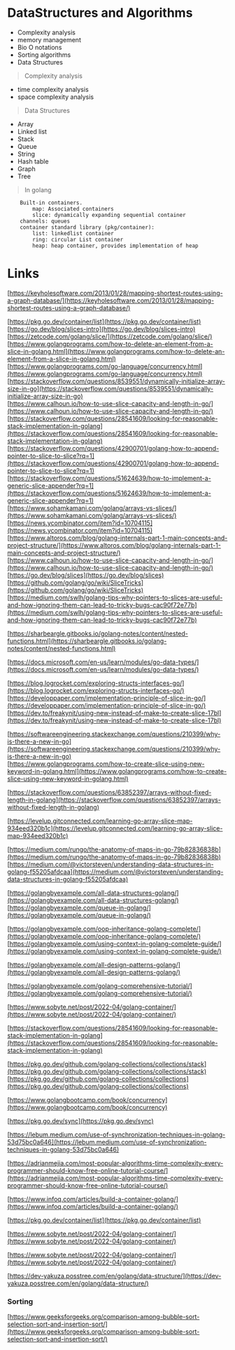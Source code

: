 
# DataStructures and Algorithms

- Complexity analysis
- memory management
- Bio O notations
- Sorting algorithms
- Data Structures

> Complexity analysis

- time complexity analysis
- space complexity analysis

> Data Structures

- Array
- Linked list
- Stack 
- Queue
- String
- Hash table
- Graph 
- Tree


> In golang  

```
    Built-in containers.
        map: Associated containers
        slice: dynamically expanding sequential container
    channels: queues
    container standard library (pkg/container):
        list: linkedlist container
        ring: circular List container
        heap: heap container, provides implementation of heap

```


# Links  

[https://keyholesoftware.com/2013/01/28/mapping-shortest-routes-using-a-graph-database/](https://keyholesoftware.com/2013/01/28/mapping-shortest-routes-using-a-graph-database/)  

[https://pkg.go.dev/container/list](https://pkg.go.dev/container/list)  
[https://go.dev/blog/slices-intro](https://go.dev/blog/slices-intro)  
[https://zetcode.com/golang/slice/](https://zetcode.com/golang/slice/)  
[https://www.golangprograms.com/how-to-delete-an-element-from-a-slice-in-golang.html](https://www.golangprograms.com/how-to-delete-an-element-from-a-slice-in-golang.html)  
[https://www.golangprograms.com/go-language/concurrency.html](https://www.golangprograms.com/go-language/concurrency.html)  
[https://stackoverflow.com/questions/8539551/dynamically-initialize-array-size-in-go](https://stackoverflow.com/questions/8539551/dynamically-initialize-array-size-in-go)  
[https://www.calhoun.io/how-to-use-slice-capacity-and-length-in-go/](https://www.calhoun.io/how-to-use-slice-capacity-and-length-in-go/)  
[https://stackoverflow.com/questions/28541609/looking-for-reasonable-stack-implementation-in-golang](https://stackoverflow.com/questions/28541609/looking-for-reasonable-stack-implementation-in-golang)  
[https://stackoverflow.com/questions/42900701/golang-how-to-append-pointer-to-slice-to-slice?rq=1](https://stackoverflow.com/questions/42900701/golang-how-to-append-pointer-to-slice-to-slice?rq=1)  
[https://stackoverflow.com/questions/51624639/how-to-implement-a-generic-slice-appender?rq=1](https://stackoverflow.com/questions/51624639/how-to-implement-a-generic-slice-appender?rq=1)  
[https://www.sohamkamani.com/golang/arrays-vs-slices/](https://www.sohamkamani.com/golang/arrays-vs-slices/)  
[https://news.ycombinator.com/item?id=10704115](https://news.ycombinator.com/item?id=10704115)  
[https://www.altoros.com/blog/golang-internals-part-1-main-concepts-and-project-structure/](https://www.altoros.com/blog/golang-internals-part-1-main-concepts-and-project-structure/)  
[https://www.calhoun.io/how-to-use-slice-capacity-and-length-in-go/](https://www.calhoun.io/how-to-use-slice-capacity-and-length-in-go/)  
[https://go.dev/blog/slices](https://go.dev/blog/slices)  
[https://github.com/golang/go/wiki/SliceTricks](https://github.com/golang/go/wiki/SliceTricks)  
[https://medium.com/swlh/golang-tips-why-pointers-to-slices-are-useful-and-how-ignoring-them-can-lead-to-tricky-bugs-cac90f72e77b](https://medium.com/swlh/golang-tips-why-pointers-to-slices-are-useful-and-how-ignoring-them-can-lead-to-tricky-bugs-cac90f72e77b)  

[https://sharbeargle.gitbooks.io/golang-notes/content/nested-functions.html](https://sharbeargle.gitbooks.io/golang-notes/content/nested-functions.html)  

[https://docs.microsoft.com/en-us/learn/modules/go-data-types/](https://docs.microsoft.com/en-us/learn/modules/go-data-types/)  

[https://blog.logrocket.com/exploring-structs-interfaces-go/](https://blog.logrocket.com/exploring-structs-interfaces-go/)  
[https://developpaper.com/implementation-principle-of-slice-in-go/](https://developpaper.com/implementation-principle-of-slice-in-go/)  
[https://dev.to/freakynit/using-new-instead-of-make-to-create-slice-17bl](https://dev.to/freakynit/using-new-instead-of-make-to-create-slice-17bl)  

[https://softwareengineering.stackexchange.com/questions/210399/why-is-there-a-new-in-go](https://softwareengineering.stackexchange.com/questions/210399/why-is-there-a-new-in-go)  
[https://www.golangprograms.com/how-to-create-slice-using-new-keyword-in-golang.html](https://www.golangprograms.com/how-to-create-slice-using-new-keyword-in-golang.html)  

[https://stackoverflow.com/questions/63852397/arrays-without-fixed-length-in-golang](https://stackoverflow.com/questions/63852397/arrays-without-fixed-length-in-golang)  

[https://levelup.gitconnected.com/learning-go-array-slice-map-934eed320b1c](https://levelup.gitconnected.com/learning-go-array-slice-map-934eed320b1c)  

[https://medium.com/rungo/the-anatomy-of-maps-in-go-79b82836838b](https://medium.com/rungo/the-anatomy-of-maps-in-go-79b82836838b)  
[https://medium.com/@victorsteven/understanding-data-structures-in-golang-f55205afdcaa](https://medium.com/@victorsteven/understanding-data-structures-in-golang-f55205afdcaa)  

[https://golangbyexample.com/all-data-structures-golang/](https://golangbyexample.com/all-data-structures-golang/)  
[https://golangbyexample.com/queue-in-golang/](https://golangbyexample.com/queue-in-golang/)  

[https://golangbyexample.com/oop-inheritance-golang-complete/](https://golangbyexample.com/oop-inheritance-golang-complete/)  
[https://golangbyexample.com/using-context-in-golang-complete-guide/](https://golangbyexample.com/using-context-in-golang-complete-guide/)  

[https://golangbyexample.com/all-design-patterns-golang/](https://golangbyexample.com/all-design-patterns-golang/)  




[https://golangbyexample.com/golang-comprehensive-tutorial/](https://golangbyexample.com/golang-comprehensive-tutorial/)  





[https://www.sobyte.net/post/2022-04/golang-container/](https://www.sobyte.net/post/2022-04/golang-container/) 

[https://stackoverflow.com/questions/28541609/looking-for-reasonable-stack-implementation-in-golang](https://stackoverflow.com/questions/28541609/looking-for-reasonable-stack-implementation-in-golang)  

[https://pkg.go.dev/github.com/golang-collections/collections/stack](https://pkg.go.dev/github.com/golang-collections/collections/stack)  
[https://pkg.go.dev/github.com/golang-collections/collections](https://pkg.go.dev/github.com/golang-collections/collections)  




[https://www.golangbootcamp.com/book/concurrency](https://www.golangbootcamp.com/book/concurrency)  




[https://pkg.go.dev/sync](https://pkg.go.dev/sync)  

[https://lebum.medium.com/use-of-synchronization-techniques-in-golang-53d75bc0a646](https://lebum.medium.com/use-of-synchronization-techniques-in-golang-53d75bc0a646)  

[https://adrianmejia.com/most-popular-algorithms-time-complexity-every-programmer-should-know-free-online-tutorial-course/](https://adrianmejia.com/most-popular-algorithms-time-complexity-every-programmer-should-know-free-online-tutorial-course/)  


[https://www.infoq.com/articles/build-a-container-golang/](https://www.infoq.com/articles/build-a-container-golang/)  


[https://pkg.go.dev/container/list](https://pkg.go.dev/container/list)  



[https://www.sobyte.net/post/2022-04/golang-container/](https://www.sobyte.net/post/2022-04/golang-container/)  


[https://www.sobyte.net/post/2022-04/golang-container/](https://www.sobyte.net/post/2022-04/golang-container/)  



[https://dev-yakuza.posstree.com/en/golang/data-structure/](https://dev-yakuza.posstree.com/en/golang/data-structure/)  



### Sorting  

[https://www.geeksforgeeks.org/comparison-among-bubble-sort-selection-sort-and-insertion-sort/](https://www.geeksforgeeks.org/comparison-among-bubble-sort-selection-sort-and-insertion-sort/)  

